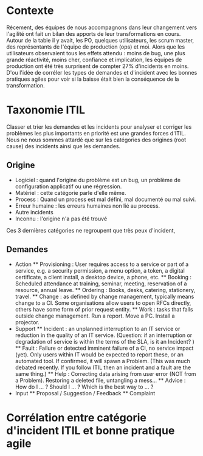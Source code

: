 ---
---
# Contexte
Récement, des équipes de nous accompagnons dans leur changement vers l'agilité ont fait un bilan des apports de leur transformations en cours. Autour de la table il y avait, les PO, quelques utilisateurs, les scrum master, des représentants de l'équipe de production (ops) et moi. Alors que les utilisateurs observaient tous les effets attendu : moins de bug, une plus grande réactivité, moins cher, confiance et implication, les équipes de production ont été très surprisent de compter 27% d'incidents en moins. D'ou l'idée de corréler les types de demandes et d'incident avec les bonnes pratiques agiles pour voir si la baisse était bien la conséquence de la transformation.

# Taxonomie ITIL

Classer et trier les demandes et les incidents pour analyser et corriger les problèmes les plus importants en priorité est une grandes forces d'ITIL. Nous ne nous sommes attardé que sur les catégories des origines (root cause) des incidents ainsi que les demandes.

## Origine
* Logiciel : quand l'origine du problème est un bug, un problème de configuration applicatif ou une régression.
* Matériel : cette catégorie parle d'elle même.
* Process : Quand un process est mal défini, mal documenté ou mal suivi.
* Erreur humaine : les erreurs humaines non lié au process.
* Autre incidents
* Inconnu : l'origine n'a pas été trouvé

Ces 3 dernières catégories ne regroupent que très peux d'incident, 

## Demandes

* Action
** Provisioning : User requires access to a service or part of a service, e.g. a security permission, a menu option, a token, a digital certificate, a client install, a desktop device, a phone, etc.
** Booking : Scheduled attendance at training, seminar, meeting, reservation of a resource, annual leave. 
** Ordering : Books, desks, catering, stationery, travel. 
** Change : as defined by change management, typically means change to a CI. Some organisations allow users to open RFCs directly, others have some form of prior request entity. 
** Work : tasks that falls outside change management. Run a report. Move a PC. Install a projector.
* Support
** Incident : an unplanned interruption to an IT service or reduction in the quality of an IT service. (Question: if an interruption or degradation of service is within the terms of the SLA, is it an Incident? ) 
** Fault : Failure or detected imminent failure of a CI, no service impact (yet). Only users within IT would be expected to report these, or an automated tool. If confirmed, it will spawn a Problem. (This was much debated recently. If you follow ITIL then an incident and a fault are the same thing.) 
** Help : Correcting data arising from user error (NOT from a Problem). Restoring a deleted file, untangling a mess... 
** Advice : How do I … ? Should I … ? Which is the best way to … ? 
* Input
** Proposal / Suggestion / Feedback
** Complaint

# Corrélation entre catégorie d'incident ITIL et bonne pratique agile

